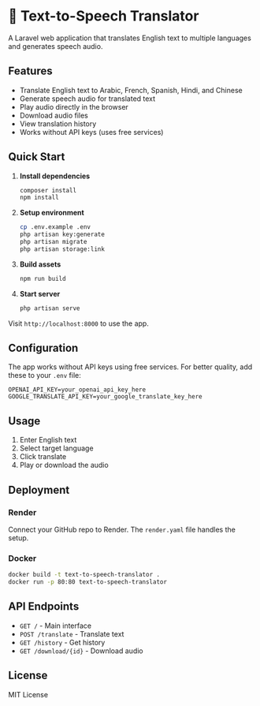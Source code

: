 # 🎤 Text-to-Speech Translator

A Laravel web application that translates English text to multiple languages and generates speech audio.

## Features

- Translate English text to Arabic, French, Spanish, Hindi, and Chinese
- Generate speech audio for translated text
- Play audio directly in the browser
- Download audio files
- View translation history
- Works without API keys (uses free services)

## Quick Start

1. **Install dependencies**
   ```bash
   composer install
   npm install
   ```

2. **Setup environment**
   ```bash
   cp .env.example .env
   php artisan key:generate
   php artisan migrate
   php artisan storage:link
   ```

3. **Build assets**
   ```bash
   npm run build
   ```

4. **Start server**
   ```bash
   php artisan serve
   ```

Visit `http://localhost:8000` to use the app.

## Configuration

The app works without API keys using free services. For better quality, add these to your `.env` file:

```env
OPENAI_API_KEY=your_openai_api_key_here
GOOGLE_TRANSLATE_API_KEY=your_google_translate_key_here
```

## Usage

1. Enter English text
2. Select target language
3. Click translate
4. Play or download the audio

## Deployment

### Render
Connect your GitHub repo to Render. The `render.yaml` file handles the setup.

### Docker
```bash
docker build -t text-to-speech-translator .
docker run -p 80:80 text-to-speech-translator
```

## API Endpoints

- `GET /` - Main interface
- `POST /translate` - Translate text
- `GET /history` - Get history
- `GET /download/{id}` - Download audio

## License

MIT License